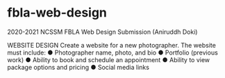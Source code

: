 # fbla-web-design
2020-2021 NCSSM FBLA Web Design Submission (Aniruddh Doki)

WEBSITE DESIGN
Create a website for a new photographer. The website must include:
● Photographer name, photo, and bio
● Portfolio (previous work)
● Ability to book and schedule an appointment
● Ability to view package options and pricing
● Social media links
